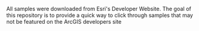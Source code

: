 All samples were downloaded from Esri's Developer Website. 
The goal of this repository is to provide a quick way to click through samples that may not be featured on the ArcGIS developers site